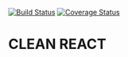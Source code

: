 [![Build Status](https://app.travis-ci.com/rodolfoviolla/clean-react.svg?branch=master)](https://app.travis-ci.com/rodolfoviolla/clean-react)
[![Coverage Status](https://coveralls.io/repos/github/rodolfoviolla/clean-react/badge.svg?branch=master)](https://coveralls.io/github/rodolfoviolla/clean-react?branch=master)

# CLEAN REACT
